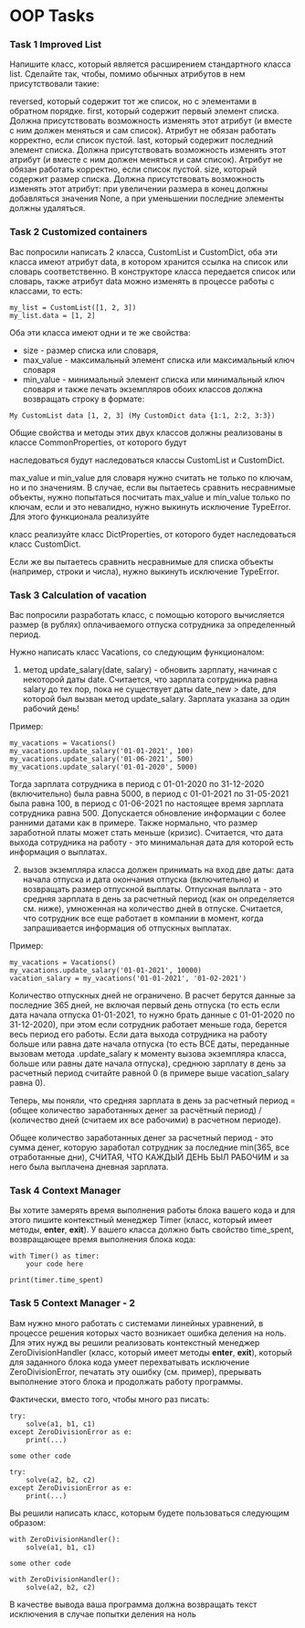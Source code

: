 # OOP Tasks

### Task 1 Improved List
Напишите класс, который является расширением стандартного класса list. Сделайте так, чтобы, помимо обычных атрибутов в нем присутствовали такие:

reversed, который содержит тот же список, но с элементами в обратном порядке.
first, который содержит первый элемент списка. Должна присутствовать возможность изменять этот атрибут (и вместе с ним должен меняться и сам список). Атрибут не обязан работать корректно, если список пустой.
last, который содержит последний элемент списка. Должна присутствовать возможность изменять этот атрибут (и вместе с ним должен меняться и сам список). Атрибут не обязан работать корректно, если список пустой.
size, который содержит размер списка. Должна присутствовать возможность изменять этот атрибут: при увеличении размера в конец должны добавляться значения None, а при уменьшении последние элементы должны удаляться.

### Task 2 Customized containers
Вас попросили написать 2 класса, CustomList и CustomDict, оба эти класса имеют атрибут data, в котором хранится ссылка на список или словарь соответственно. В конструкторе класса передается список или словарь, также атрибут data можно изменять в процессе работы с классами, то есть:
```
my_list = CustomList([1, 2, 3])
my_list.data = [1, 2]
```
Оба эти класса имеют одни и те же свойства:

 - size - размер списка или словаря,
 - max_value - максимальный элемент списка или максимальный ключ словаря 
 - min_value - минимальный элемент списка или минимальный ключ словаря
и также печать экземпляров обоих классов должна возвращать строку в формате:
```
My CustomList data [1, 2, 3] (My CustomDict data {1:1, 2:2, 3:3})
```
Общие свойства и методы этих двух классов должны реализованы в классе CommonProperties, от которого 
будут
 
наследоваться
будут наследоваться классы CustomList и CustomDict.

max_value и min_value для словаря нужно считать не только по ключам, но и по значениям. В случае, если вы пытаетесь сравнить несравнимые объекты, нужно попытаться посчитать max_value и min_value только по ключам, если и это невалидно, нужно выкинуть исключение TypeError. Для этого функционала 
реализуйте
 
класс
реализуйте класс DictProperties, от которого будет наследоваться класс CustomDict.

Если же вы пытаетесь сравнить несравнимые для списка объекты (например, строки и числа), нужно выкинуть исключение TypeError.

### Task 3 Calculation of vacation
Вас попросили разработать класс, с помощью которого вычисляется размер (в рублях) оплачиваемого отпуска сотрудника за определенный период.

Нужно написать класс Vacations, со следующим функционалом:

1) метод update_salary(date, salary) - обновить зарплату, начиная с некоторой даты date. Считается, что зарплата сотрудника равна salary до тех пор, пока не существует даты date_new > date, для которой был вызван метод update_salary. Зарплата указана за один рабочий день!

Пример:
```
my_vacations = Vacations()
my_vacations.update_salary('01-01-2021', 100)
my_vacations.update_salary('01-06-2021', 500)
my_vacations.update_salary('01-01-2020', 5000)
```
Тогда зарплата сотрудника в период с 01-01-2020 по 31-12-2020 (включительно) была равна 5000, в период с 01-01-2021 по 31-05-2021 была равна 100, в период с 01-06-2021 по настоящее время зарплата сотрудника равна 500. Допускается обновление информации с более ранними датами как в примере. Также нормально, что размер заработной платы может стать меньше (кризис). Считается, что дата выхода сотрудника на работу - это минимальная дата для которой есть информация о выплатах.

2) вызов экземпляра класса должен принимать на вход две даты: дата начала отпуска и дата окончания отпуска (включительно) и возвращать размер отпускной выплаты. Отпускная выплата - это средняя зарплата в день за расчетный период (как он определяется см. ниже), умноженная на количество дней в отпуске. Считается, что сотрудник все еще работает в компании в момент, когда запрашивается информация об отпускных выплатах.

Пример:
```
my_vacations = Vacations()
my_vacations.update_salary('01-01-2021', 10000)
vacation_salary = my_vacations('01-01-2021', '01-02-2021')
```
Количество отпускных дней не ограничено. В расчет берутся данные за последние 365 дней, не включая первый день отпуска (то есть если дата начала отпуска 01-01-2021, то нужно брать данные с 01-01-2020 по 31-12-2020), при этом если сотрудник работает меньше года, берется весь период его работы. Если дата выхода сотрудника на работу больше или равна дате начала отпуска (то есть ВСЕ даты, переданные вызовам метода .update_salary к моменту вызова экземпляра класса, больше или равны дате начала отпуска), среднюю зарплату в день за расчетный период считайте равной 0 (в примере выше vacation_salary равна 0).

Теперь, мы поняли, что средняя зарплата в день за расчетный период = (общее количество заработанных денег за расчётный период) / (количество дней (считаем их все рабочими) в расчетном периоде).

Общее количество заработанных денег за расчетный период - это сумма денег, которую заработал сотрудник за последние min(365, все отработанные дни), СЧИТАЯ, ЧТО КАЖДЫЙ ДЕНЬ БЫЛ РАБОЧИМ и за него была выплачена дневная зарплата.
### Task 4 Context Manager
Вы хотите замерять время выполнения работы блока вашего кода и для этого пишите контекстный менеджер Timer (класс, который имеет методы, __enter__, __exit__). У вашего класса должно быть свойство time_spent, возвращающее время выполнения блока кода:
```
with Timer() as timer:
    your code here

print(timer.time_spent)
```
### Task 5 Context Manager - 2
Вам нужно много работать с системами линейных уравнений, в процессе решения которых часто возникает ошибка деления на ноль. Для этих нужд вы решили реализовать контекстный менеджер ZeroDivisionHandler (класс, который имеет методы __enter__, __exit__), который для заданного блока кода умеет перехватывать исключение ZeroDivisionError, печатать эту ошибку (см. пример), прерывать выполнение этого блока и продолжать работу программы.

Фактически, вместо того, чтобы много раз писать:
```
try:
    solve(a1, b1, c1)
except ZeroDivisionError as e:
    print(...)

some other code

try:
    solve(a2, b2, c2)
except ZeroDivisionError as e:
    print(...)
```
Вы решили написать класс, которым будете пользоваться следующим образом:

```
with ZeroDivisionHandler():
    solve(a1, b1, c1)

some other code

with ZeroDivisionHandler():
    solve(a2, b2, c2)
```
В качестве вывода ваша программа должна возвращать текст исключения в случае попытки деления на ноль
